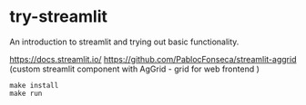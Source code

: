 # try-streamlit

An introduction to streamlit and trying out basic functionality.

https://docs.streamlit.io/
https://github.com/PablocFonseca/streamlit-aggrid (custom streamlit component with AgGrid - grid for web frontend )

```
make install
make run
```